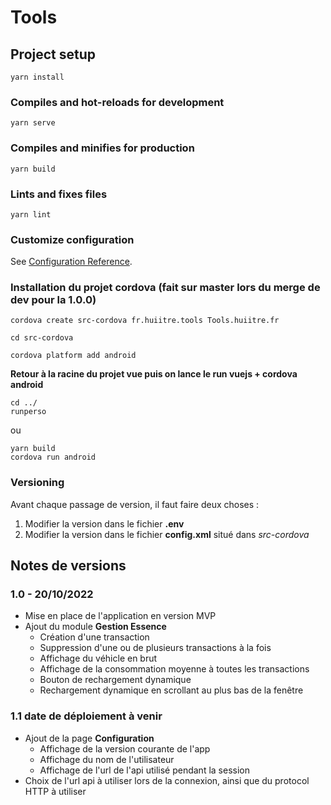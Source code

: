 # Tools

## Project setup
```
yarn install
```

### Compiles and hot-reloads for development
```
yarn serve
```

### Compiles and minifies for production
```
yarn build
```

### Lints and fixes files
```
yarn lint
```

### Customize configuration
See [Configuration Reference](https://cli.vuejs.org/config/).

### Installation du projet cordova (fait sur master lors du merge de dev pour la 1.0.0)
```console
cordova create src-cordova fr.huiitre.tools Tools.huiitre.fr
```
```console
cd src-cordova
```
```console
cordova platform add android
```
**Retour à la racine du projet vue puis on lance le run vuejs + cordova android**
```console
cd ../
runperso
```
ou
```console
yarn build
cordova run android
```

### Versioning
Avant chaque passage de version, il faut faire deux choses : 
1. Modifier la version dans le fichier **.env**
2. Modifier la version dans le fichier **config.xml** situé dans *src-cordova*

## Notes de versions
### 1.0 - 20/10/2022
- Mise en place de l'application en version MVP
- Ajout du module **Gestion Essence**
  - Création d'une transaction
  - Suppression d'une ou de plusieurs transactions à la fois
  - Affichage du véhicle en brut
  - Affichage de la consommation moyenne à toutes les transactions
  - Bouton de rechargement dynamique
  - Rechargement dynamique en scrollant au plus bas de la fenêtre

### 1.1 date de déploiement à venir
- Ajout de la page **Configuration**
  - Affichage de la version courante de l'app
  - Affichage du nom de l'utilisateur
  - Affichage de l'url de l'api utilisé pendant la session
- Choix de l'url api à utiliser lors de la connexion, ainsi que du protocol HTTP à utiliser